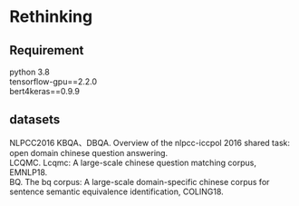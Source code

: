 # Rethinking
## Requirement
python 3.8  
tensorflow-gpu==2.2.0  
bert4keras==0.9.9
## datasets
NLPCC2016 KBQA、DBQA. Overview of the nlpcc-iccpol 2016 shared task: open domain chinese question answering.   
LCQMC.  Lcqmc: A large-scale chinese question matching corpus, EMNLP18.   
BQ. The bq corpus: A large-scale domain-specific chinese corpus for sentence semantic equivalence identification, COLING18.   
